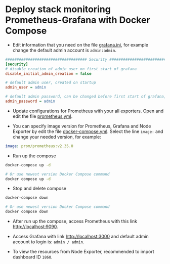 # Deploy stack monitoring Prometheus-Grafana with Docker Compose

- Edit information that you need on the file [grafana.ini](./grafana/grafana.ini), for example change the default admin account is `admin:admin`.

```ini
#################################### Security ############################
[security]
# disable creation of admin user on first start of grafana
disable_initial_admin_creation = false

# default admin user, created on startup
admin_user = admin

# default admin password, can be changed before first start of grafana, or in profile settings
admin_password = admin
```

- Update configurations for Prometheus with your all exporters. Open and edit the file [prometheus.yml](./prometheus/prometheus.yml).

- You can specify image version for Prometheus, Grafana and Node Exporter by edit the file [docker-compose.yml](./docker-compose.yml). Select the line `image:` and change your needed version, for example:

```yml
image: prom/prometheus:v2.35.0
```

- Run up the compose

```sh
docker-compose up -d

# Or use newest version Docker Compose command
docker compose up -d
```

- Stop and delete compose

```sh
docker-compose down

# Or use newest version Docker Compose command
docker compose down
```

- After run up the compose, access Prometheus with this link [http://localhost:9090](http://localhost:9090).

- Access Grafana with link [http://localhost:3000](http://localhost:3000) and default admin account to login is: `admin / admin`.

- To view the resources from Node Exporter, recommended to import dashboard ID `1860`.
